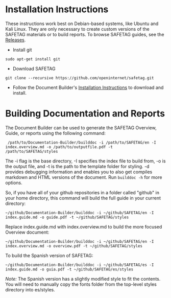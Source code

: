 # Installation Instructions

These instructions work best on Debian-based systems, like Ubuntu and Kali Linux.  They are only necessary to create custom versions of the SAFETAG materials or to build reports. To browse SAFETAG guides, see the [Releases](https://github.com/OpenInternet/SAFETAG/releases).


  * Install git

```
sudo apt-get install git
```

  * Download SAFETAG

```
git clone --recursive https://github.com/openinternet/safetag.git
```

  * Follow the Document Builder's [Installation Instructions](https://github.com/OpenInternet/Documentation-Builder/blob/master/docs/INSTALL.md) to download and install.


# Building Documentation and Reports

The Document Builder can be used to generate the SAFETAG Overview, Guide, or reports using the following command:

```
 /path/to/Documentation-Builder/builddoc -i /path/to/SAFETAG/en -I index.overview.md -o /path/to/outputfile.pdf -t /path/to/SAFETAG/styles
 ```
The -i flag is the base directory, -I specifies the index file to build from, -o is the output file, and -t is the path to the template folder for styling.  -d provides debugging information and enables you to also get compiles markdown and HTML versions of the document. Run ```builddoc -h``` for more options.

 So, if you have all of your github repositories in a folder called "github" in your home directory, this command will build the full guide in your current directory:

```
~/github/Documentation-Builder/builddoc -i ~/github/SAFETAG/en -I index.guide.md -o guide.pdf -t ~/github/SAFETAG/styles
```

Replace index.guide.md with index.overview.md to build the more focused Overview document:

```
~/github/Documentation-Builder/builddoc -i ~/github/SAFETAG/en -I index.overview.md -o overview.pdf -t ~/github/SAFETAG/styles
```


To build the Spanish version of SAFETAG:

```
~/github/Documentation-Builder/builddoc -i ~/github/SAFETAG/es -I index.guide.md -o guia.pdf -t ~/github/SAFETAG/es/styles
```
*Note:* The Spanish version has a slightly modified style to fit the contents. You will need to manually copy the fonts folder from the top-level styles directory into es/styles.